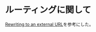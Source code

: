 # ルーティングに関して
[Rewriting to an external URL](https://nextjs.org/docs/api-reference/next.config.js/rewrites#rewriting-to-an-external-url)を参考にした。
